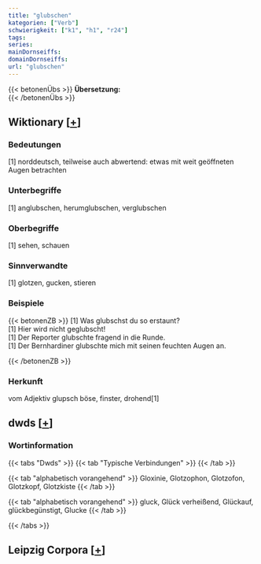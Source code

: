 ```yaml
---
title: "glubschen"
kategorien: ["Verb"]
schwierigkeit: ["k1", "h1", "r24"]
tags:
series:
mainDornseiffs:
domainDornseiffs:
url: "glubschen"
---
```


{{< betonenÜbs >}}
**Übersetzung:**  
{{< /betonenÜbs >}}

## Wiktionary [[+](https://de.wiktionary.org/wiki/glubschen)]

### Bedeutungen
[1] norddeutsch, teilweise auch abwertend: etwas mit weit geöffneten Augen betrachten  

### Unterbegriffe
[1] anglubschen, herumglubschen, verglubschen  

### Oberbegriffe
[1] sehen, schauen  

### Sinnverwandte
[1] glotzen, gucken, stieren  

### Beispiele
{{< betonenZB >}}
[1] Was glubschst du so erstaunt?  
[1] Hier wird nicht geglubscht!  
[1] Der Reporter glubschte fragend in die Runde.  
[1] Der Bernhardiner glubschte mich mit seinen feuchten Augen an.  

{{< /betonenZB >}}
### Herkunft
vom Adjektiv glupsch böse, finster, drohend[1]  



## dwds [[+](https://www.dwds.de/wb/glubschen)]

### Wortinformation
{{< tabs "Dwds" >}}
{{< tab "Typische Verbindungen" >}}
{{< /tab >}}

{{< tab "alphabetisch vorangehend" >}}
Gloxinie, Glotzophon, Glotzofon, Glotzkopf, Glotzkiste
{{< /tab >}}

{{< tab "alphabetisch vorangehend" >}}
gluck, Glück verheißend, Glückauf, glückbegünstigt, Glucke
{{< /tab >}}

{{< /tabs >}}

## Leipzig Corpora [[+](https://corpora.uni-leipzig.de/en/res?word=glubschen&corpusId=deu_newscrawl-public_2018)]

